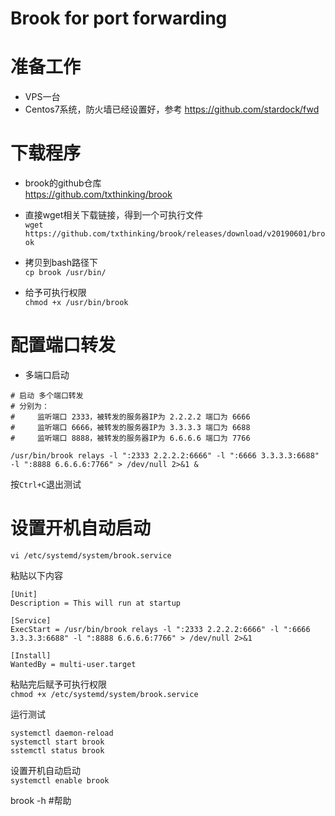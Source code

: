 # Brook for port forwarding 

# 准备工作
  * VPS一台  
  * Centos7系统，防火墙已经设置好，参考 https://github.com/stardock/fwd
  
# 下载程序  
 * brook的github仓库  
 https://github.com/txthinking/brook  
 
 * 直接wget相关下载链接，得到一个可执行文件  
 `wget https://github.com/txthinking/brook/releases/download/v20190601/brook`  
 
 * 拷贝到bash路径下  
 `cp brook /usr/bin/`  
 
 * 给予可执行权限  
 `chmod +x /usr/bin/brook`  
  
# 配置端口转发  
  * 多端口启动
  ```  
  # 启动 多个端口转发  
  # 分别为：  
  #     监听端口 2333，被转发的服务器IP为 2.2.2.2 端口为 6666  
  #     监听端口 6666，被转发的服务器IP为 3.3.3.3 端口为 6688  
  #     监听端口 8888，被转发的服务器IP为 6.6.6.6 端口为 7766  
     
  /usr/bin/brook relays -l ":2333 2.2.2.2:6666" -l ":6666 3.3.3.3:6688" -l ":8888 6.6.6.6:7766" > /dev/null 2>&1 &  
  ```  
  按`Ctrl+C`退出测试  
  
# 设置开机自动启动  
  `vi /etc/systemd/system/brook.service`  

  粘贴以下内容  
  ```
  [Unit]  
  Description = This will run at startup  
  
  [Service]  
  ExecStart = /usr/bin/brook relays -l ":2333 2.2.2.2:6666" -l ":6666 3.3.3.3:6688" -l ":8888 6.6.6.6:7766" > /dev/null 2>&1  
  
  [Install]  
  WantedBy = multi-user.target  
  ```

  粘贴完后赋予可执行权限  
  `chmod +x /etc/systemd/system/brook.service`  
  
  运行测试  
  ```
  systemctl daemon-reload  
  systemctl start brook  
  sstemctl status brook  
  ```
  
  设置开机自动启动  
  `systemctl enable brook`  
  
brook -h  #帮助  

